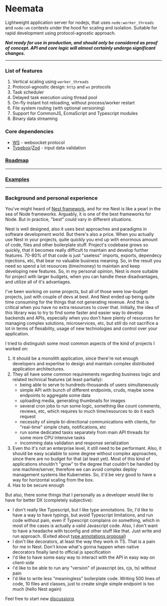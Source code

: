 # Neemata

Lightweight application server for nodejs, that uses `node:worker_threads` and `node:vm` contexts under the hood for scaling and isolation. Suitable for rapid development using protocol-agnostic approach.

**_Not ready for use in production, and should only be considered as proof of concept. API and core logic will almost certainly undergo significant changes._**

---

### List of features

1. Vertical scaling using `worker_threads`
2. Protocol-agnostic design: `http` and `ws` protocols
3. Task scheduler
4. Delayed task execution using thread pool
5. On-fly instant hot reloading, without process/worker restart
6. File system routing (with optional versioning)
7. Support for CommonJS, EcmaScript and Typescript modules
8. Binary data streaming

### Core dependencies

- [WS](https://github.com/websockets/ws) - websocket protocol
- [Typebox](https://github.com/sinclairzx81/typebox)/[Zod](https://github.com/colinhacks/zod) - input data validation

### [Roadmap](https://github.com/denis-ilchishin/neemata/issues?q=label%3Aroadmap)

---

### [Examples](https://github.com/denis-ilchishin/neemata-starter)

---

### Background and personal experience

You've might heard of [Nest framework](https://github.com/nestjs/nest), and for me Nest is like a pearl in the sea of Node frameworks. Arguably, it is one of the best frameworks for Node. But in practice, "best" could vary in different situations.

Nest is well designed, also it uses best approaches and paradigms in software development world. But there's also a price. When you actually use Nest in your projects, quite quickly you end up with enormous amount of code, files and other boilerplate stuff. Project's codebase grows so quickly, that it becomes really difficult to maintain and develop further features. 70-80% of that code is just "useless" imports, exports, dependecy injections, etc, that bear no valuable business meaning. So, in the result you need so spend a lot resources (time/money) to maintain and keep developing new features. So, in my personal opinion, Nest is more suitable for project with larger budgets, when you can handle these disadvantages, and utilize all of it's advantages.

I've been working on some projects, but all of those were low-budget projects, just with couple of devs at best. And Nest ended up being quite time consuming for the things that not generating revenue. And that is critical when you have no extra resources to cover that. Initially, the idea of this library was to try to find some faster and easier way to develop backends and APIs, especially when you don't have plenty of resources for managing complex solutions, microservices, etc, but still do not sacrifice a lot in terms of flexability, usage of new technologies and control over your application.

I tried to distinguish some most common aspects of the kind of projects I worked on:

1. It should be a monolith application, since there're not enough developers and expertise to design and maintain complex distributed application architectures.
2. They all have some common requirements regarding business logic and related technical features (at least partially):
   - being able to serve to hundreds-thousands of users simultaneously
   - simple API with bunch of different endpoints, cruds, maybe some endpoints to aggregate some data
   - uploading media, generating thumbnails for images
   - several cron jobs to run some logic, something like count comments, reviews, etc, which requires to much time/resources to do it each request
   - necessity of simple bi-directional communications with clients, for "real-time" simple chats, notifications, etc
   - run some dedicated tasks separately from main API threads for some more CPU intensive tasks
   - incomming data validation and response serialization
3. Even tho it's not an enterprise level, it still need to be performant. Also, it should be easy scalable to some degree without complex approaches, since there are no budget for that (at least yet). Most of this kind of applications shouldn't "grow" to the degree that couldn't be handled by one machine/server, therefore we can avoid complex deploy management systems like Kubernetes. So, it'd be very good to have a way for horizontal scaling from the box.
4. Has to be secure enough

But also, there some things that I personally as a developer would like to have for better DX (completely subjective):

- I don't really like Typescript, but I like type annotations. So, I'd like to have a way to have typings, but avoid Typescript limitations, and run code without pain, even if Typescript complains on something, which in most of the cases is actually a valid Javascript code. Also, I don't want to have a headache with tsconfig and other stuff like that. Just write and run approach. (Exited about [type annotations proposal](https://github.com/tc39/proposal-type-annotations))
- I don't like decorators, at least the way they work in TS. That is a pain for me in Nest. Don't know what's gonna happen when native decorators finally land to official js specification
- I'd like to have some easy way to interact with the API in easy way on client-side
- I'd like to be able to run any "version" of javascript (es, cjs, ts) without pain
- I'd like to write less "meaningless" boilerplate code. Writing 500 lines of code, 10 files and classes, just to create single simple endpoint is too much (hello Nest again)

Feel free to start new [discussions](https://github.com/denis-ilchishin/neemata/discussions)
